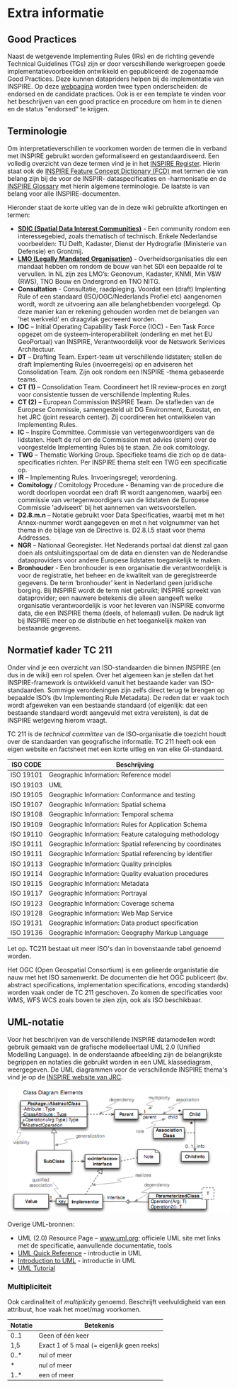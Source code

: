 # Extra informatie

## Good Practices

Naast de wetgevende Implementing Rules (IRs) en de richting gevende Technical Guidelines (TGs) zijn er door verscshillende werkgroepen goede implementatievoorbeelden ontwikkeld en gepubliceerd: de zogenaamde Good Practices. Deze kunnen datapriders helpen bij de implementatie van INSPIRE.
Op deze [webpagina](https://inspire.ec.europa.eu/portfolio/good-practice-library) worden twee typen onderscheiden: de endorsed en de candidate practices.
Ook is er een template te vinden voor het beschrijven van een good practice en procedure om hem in te dienen en de status "endorsed" te krijgen.

## Terminologie

Om interpretatieverschillen te voorkomen worden de termen die in verband met INSPIRE gebruikt worden geformaliseerd en gestandaardiseerd. Een volledig overzicht van deze termen vind je in het [INSPIRE Register](https://inspire.ec.europa.eu/registry). Hierin staat ook de [INSPIRE Feature Concept Dictionary (FCD)](https://inspire.ec.europa.eu/featureconcept) met termen die van belang zijn bij de voor de INSPIR- dataspecificaties en -harmonisatie en de [INSPIRE Glossary](https://inspire.ec.europa.eu/glossary/) met hierin algemene terminologie. De laatste is van belang voor alle INSPIRE-documenten.

Hieronder staat de korte uitleg van de in deze wiki gebruikte afkortingen en termen:
- [**SDIC (Spatial Data Interest Communities)**](https://inspire.ec.europa.eu/sdics) - Een community rondom een interessegebied, zoals thematisch of technisch. Enkele Nederlandse voorbeelden: TU Delft, Kadaster, Dienst der Hydrografie (Ministerie van Defensie) en Grontmij.
- [**LMO (Legally Mandated Organisation)**](https://inspire.ec.europa.eu/lmos) - Overheidsorganisaties die een mandaat hebben om rondom de bouw van het SDI een bepaalde rol te vervullen. In NL zijn zes LMO’s: Geonovum, Kadaster, KNMI, Min V&W (RWS), TNO Bouw en Ondergrond en TNO NITG.
- **Consultation** - Consultatie, raadpleging. Voordat een (draft) Implenting Rule of een standaard (ISO/OGC/Nederlands Profiel etc) aangenomen wordt, wordt ze uitvoering aan alle belanghebbenden voorgelegd. Op deze manier kan er rekening gehouden worden met de belangen van 'het werkveld' en draagvlak gecreeerd worden.
- **IOC** – Initial Operating Capability Task Force (IOC)  - Een Task Force opgezet om de systeem-interoperabiliteit (onderling en met het EU GeoPortaal) van INSPIRE, Verantwoordelijk voor de Netswork Serivices Architectuur.
- **DT** – Drafting Team. Expert-team uit verschillende lidstaten; stellen de draft Implementing Rules (invoerregels) op en adviseren het Consolidation Team. Zijn ook rondom een INSPIRE -thema gebaseerde teams.
- **CT (1)** – Consolidation Team. Coordineert het IR review-proces en zorgt voor consistentie tussen de verschillende Implenting Rules.
- **CT (2)** – European Commission INSPIRE Team. De stafleden van de Europese Commissie, samengesteld uit DG Environment, Eurostat, en het JRC (joint research center). Zij coordineren het ontwikkelen van Implementing Rules.
- **IC** – Inspire Committee. Commissie van vertegenwoordigers van de lidstaten. Heeft de rol om de Commission met advies (stem) over de voorgestelde Implementing Rules bij te staan. Zie ook comitology.
- **TWG** – Thematic Working Group. Specifieke teams die zich op de data-specificaties richten. Per INSPIRE thema stelt een TWG een specificatie op.
- **IR** – Implementing Rules. Invoeringsregel; verordening.
- **Comitology** / Comitology Procedure - Benaming van de procedure die wordt doorlopen voordat een draft IR wordt aangenomen, waarbij een commissie van vertegenwoordigers van de lidstaten de Europese Commissie 'adviseert' bij het aannemen van wetsvoorstellen. 
- **D2.8.m.n** – Notatie gebruikt voor Data Specificaties, waarbij met m het Annex-nummer wordt aangegeven en met n het volgnummer van het thema in de bijlage van de Directive is. D2.8.I.5 staat voor thema Addresses.
- **NGR** – Nationaal Georegister. Het Nederands portaal dat dienst zal gaan doen als ontsluitingsportaal om de data en diensten van de Nederandse dataoproviders voor andere Europese lidstaten toegankelijk te maken.
- **Bronhouder** - Een bronhouder is een organisatie die verantwoordelijk is voor de registratie, het beheer en de kwaliteit van de geregistreerde gegevens. De term ‘bronhouder’ kent in Nederland geen juridische borging. Bij INSPIRE wordt de term niet gebruikt; INSPIRE spreekt van dataprovider; een nauwere betekenis die alleen aangeeft welke organisatie verantwoordelijk is voor het leveren van INSPIRE convorme data, die een INSPIRE thema (deels, of helemaal) vullen. De nadruk ligt bij INSPIRE meer op de distributie en het toegankelijk maken van bestaande gegevens. 

## Normatief kader TC 211

Onder vind je een overzicht van ISO-standaarden die binnen INSPIRE (en dus in de wiki) een rol spelen. Over het algemeen kan je stellen dat het INSPIRE-framework is ontwikkeld vanuit het bestaande kader van ISO-standaarden. Sommige verordeningen zijn zelfs direct terug te brengen op bepaalde ISO’s (bv Implementing Rule Metadata). De reden dat er vaak toch wordt afgeweken van een bestaande standaard (of eigenlijk: dat een bestaande standaard wordt aangevuld met extra vereisten), is dat de INSPIRE wetgeving hierom vraagt.

TC 211 is de *technical committee* van de ISO-organisatie die toezicht houdt over de standaarden van geografische informatie. TC 211 heeft ook een eigen website en factsheet met een korte uitleg en van elke GI-standaard.

| ISO CODE | Beschrijving |
| -------- | ------------ |
| ISO 19101 | Geographic Information: Reference model |
| ISO 19103 | UML |
| ISO 19105 | Geographic Information: Conformance and testing |
| ISO 19107 | Geographic Information: Spatial schema |
| ISO 19108 | Geographic Information: Temporal schema |
| ISO 19109 | Geographic Information: Rules for Application Schema |
| ISO 19110 | Geographic Information: Feature cataloguing methodology |
| ISO 19111 | Geographic Information: Spatial referencing by coordinates |
| ISO 19111 | Geographic Information: Spatial referencing by identifier |
| ISO 19113 | Geographic Information: Quality principles |
| ISO 19114 | Geographic Information: Quality evaluation procedures |
| ISO 19115 | Geographic Information: Metadata |
| ISO 19117 | Geographic Information: Portrayal |
| ISO 19123 | Geographic Information: Coverage schema |
| ISO 19128 | Geographic Information: Web Map Service |
| ISO 19131 | Geographic Information: Data product specification |
| ISO 19136 | Geographic Information: Geography Markup Language |

Let op. TC211 bestaat uit meer ISO's dan in bovenstaande tabel genoemd worden.

Het OGC (Open Geospatial Consortium) is een gelieerde organistatie die nauw met het ISO samenwerkt. De documenten die het OGC publiceert (bv. abstract specifications, implementation specifications, encoding standards) worden vaak onder de TC 211 geschoven. Zo komen de specificaties voor WMS, WFS WCS zoals boven te zien zijn, ook als ISO beschikbaar.

## UML-notatie

Voor het beschrijven van de verschillende INSPIRE datamodellen wordt gebruik gemaakt van de grafische modelleertaal UML 2.0 (Unified Modelling Language). In de onderstaande afbeelding zijn de belangrijkste begrippen en notaties die gebruikt worden in een UML klassediagram, weergegeven. De UML diagrammen voor de verschillende INSPIRE thema's vind je op de [INSPIRE website van JRC](https://inspire.ec.europa.eu/data-model/approved/r4618-ir/html/).

![UML](media/Uml_cheatsheet.png "Notatie van een UML-klassediagram.")

Overige UML-bronnen:
- UML (2.0) Resource Page – www.uml.org; officiele UML site met links met de specificatie, aanvullende documentatie, tools
- [UML Quick Reference](https://holub.com/uml) - introductie in UML
- [Introduction to UML](http://www.agilemodeling.com/artifacts/classDiagram.htm#Classes) - introductie in UML
- [UML Tutorial](https://www.tutorialspoint.com/uml/)

### Multipliciteit

Ook cardinaliteit of *multiplicity* genoemd. Beschrijft veelvuldigheid van een attribuut, hoe vaak het moet/mag voorkomen.

| Notatie | Betekenis |
| ------- | --------- |
| 0..1 | Geen of één keer |
| 1,5 | Exact 1 of 5 maal (= eigenlijk geen reeks) |
| 0..* | nul of meer |
| * | nul of meer |
| 1..* | een of meer |
